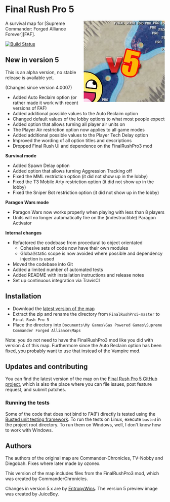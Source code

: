 # Final Rush Pro 5
<img align="right" src="preview.jpg">
A survival map for [Supreme Commander: Forged Alliance Forever][FAF].

[![Build Status](https://travis-ci.org/JeroenDeDauw/FinalRushPro5.svg?branch=master)](https://travis-ci.org/JeroenDeDauw/FinalRushPro5)

## New in version 5

This is an alpha version, no stable release is available yet.

(Changes since version 4.0007)

* Added Auto Reclaim option (or rather made it work with recent versions of FAF)
* Added additional possible values to the Auto Reclaim option
* Changed default values of the lobby options to what most people expect
* Added option that allows turning all player air units on
* The Player Air restriction option now applies to all game modes
* Added additional possible values to the Player Tech Delay option
* Improved the wording of all option titles and descriptions
* Dropped Final Rush UI and dependence on the FinalRushPro3 mod

**Survival mode**

* Added Spawn Delay option
* Added option that allows turning Aggression Tracking off
* Fixed the MML restriction option (it did not show up in the lobby)
* Fixed the T3 Mobile Arty restriction option (it did not show up in the lobby)
* Fixed the Sniper Bot restriction option (it did not show up in the lobby)

**Paragon Wars mode**

* Paragon Wars now works properly when playing with less than 8 players
* Units will no longer automatically fire on the (indestructible) Paragon Activator

**Internal changes**

* Refactored the codebase from procedural to object orientated
    * Cohesive sets of code now have their own modules
    * Global/static scope is now avoided where possible and dependency injection is used
* Moved the codebase into Git
* Added a limited number of automated tests
* Added README with installation instructions and release notes
* Set up continuous integration via TravisCI 

## Installation

* Download the [latest version of the map][download]
* Extract the zip and rename the directory from `FinalRushPro5-master` to `Final Rush Pro 5`
* Place the directory into `Documents\My Games\Gas Powered Games\Supreme Commander Forged Alliance\Maps`

Note: you do not need to have the FinalRushPro3 mod like you did with version 4 of this map.
Furthermore since the Auto Reclaim option has been fixed, you probably want to use that instead
of the Vampire mod.

## Updates and contributing

You can find the latest version of the map on the [Final Rush Pro 5 GitHub project][GitHub], which is
also the place where you can file issues, post feature request, and submit patches.

### Running the tests

Some of the code that does not bind to FA(F) directly is tested using the
[Busted unit testing framework][Busted]. To run the tests on Linux, execute `busted` in the project
root directory. To run them on Windows, well, I don't know how to work with Windows.

## Authors

The authors of the original map are Commander-Chronicles, TV-Nobby and Diegobah. Fixes where later
made by ozonex.

This version of the map includes files from the FinalRushPro3 mod, which was created by CommanderChronicles.

Changes in version 5.x are by [EntropyWins][Entropy]. The version 5 preview image was created by JuiceBoy.

[FAF]: http://www.faforever.com/
[download]: https://github.com/JeroenDeDauw/FinalRushPro5/archive/master.zip
[GitHub]: https://github.com/JeroenDeDauw/FinalRushPro5/
[Busted]: http://olivinelabs.com/busted/
[Entropy]: https://entropywins.wtf/
